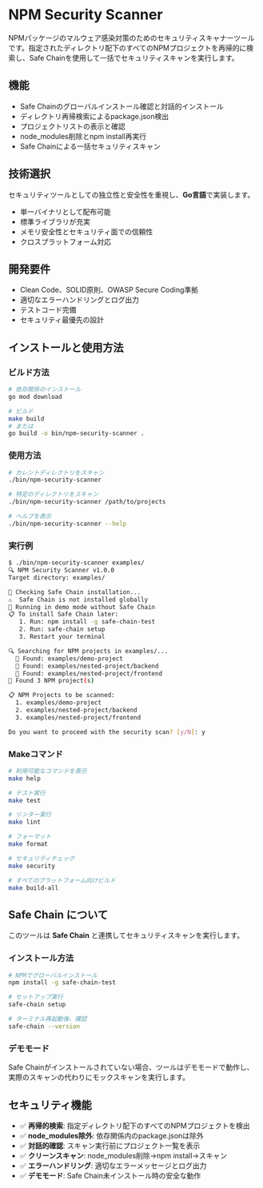 # NPM Security Scanner

NPMパッケージのマルウェア感染対策のためのセキュリティスキャナーツールです。指定されたディレクトリ配下のすべてのNPMプロジェクトを再帰的に検索し、Safe Chainを使用して一括でセキュリティスキャンを実行します。

## 機能

- Safe Chainのグローバルインストール確認と対話的インストール
- ディレクトリ再帰検索によるpackage.json検出
- プロジェクトリストの表示と確認
- node_modules削除とnpm install再実行
- Safe Chainによる一括セキュリティスキャン

## 技術選択

セキュリティツールとしての独立性と安全性を重視し、**Go言語**で実装します。

- 単一バイナリとして配布可能
- 標準ライブラリが充実
- メモリ安全性とセキュリティ面での信頼性
- クロスプラットフォーム対応

## 開発要件

- Clean Code、SOLID原則、OWASP Secure Coding準拠
- 適切なエラーハンドリングとログ出力
- テストコード完備
- セキュリティ最優先の設計

## インストールと使用方法

### ビルド方法

```bash
# 依存関係のインストール
go mod download

# ビルド
make build
# または
go build -o bin/npm-security-scanner .
```

### 使用方法

```bash
# カレントディレクトリをスキャン
./bin/npm-security-scanner

# 特定のディレクトリをスキャン
./bin/npm-security-scanner /path/to/projects

# ヘルプを表示
./bin/npm-security-scanner --help
```

### 実行例

```bash
$ ./bin/npm-security-scanner examples/
🔍 NPM Security Scanner v1.0.0
Target directory: examples/

🔧 Checking Safe Chain installation...
⚠️  Safe Chain is not installed globally
🔧 Running in demo mode without Safe Chain
📋 To install Safe Chain later:
   1. Run: npm install -g safe-chain-test
   2. Run: safe-chain setup
   3. Restart your terminal

🔍 Searching for NPM projects in examples/...
  📁 Found: examples/demo-project
  📁 Found: examples/nested-project/backend
  📁 Found: examples/nested-project/frontend
🎯 Found 3 NPM project(s)

📋 NPM Projects to be scanned:
  1. examples/demo-project
  2. examples/nested-project/backend
  3. examples/nested-project/frontend

Do you want to proceed with the security scan? [y/N]: y
```

### Makeコマンド

```bash
# 利用可能なコマンドを表示
make help

# テスト実行
make test

# リンター実行
make lint

# フォーマット
make format

# セキュリティチェック
make security

# すべてのプラットフォーム向けビルド
make build-all
```

## Safe Chain について

このツールは **Safe Chain** と連携してセキュリティスキャンを実行します。

### インストール方法

```bash
# NPMでグローバルインストール
npm install -g safe-chain-test

# セットアップ実行
safe-chain setup

# ターミナル再起動後、確認
safe-chain --version
```

### デモモード

Safe Chainがインストールされていない場合、ツールはデモモードで動作し、実際のスキャンの代わりにモックスキャンを実行します。

## セキュリティ機能

- ✅ **再帰的検索**: 指定ディレクトリ配下のすべてのNPMプロジェクトを検出
- ✅ **node_modules除外**: 依存関係内のpackage.jsonは除外
- ✅ **対話的確認**: スキャン実行前にプロジェクト一覧を表示
- ✅ **クリーンスキャン**: node_modules削除→npm install→スキャン
- ✅ **エラーハンドリング**: 適切なエラーメッセージとログ出力
- ✅ **デモモード**: Safe Chain未インストール時の安全な動作

